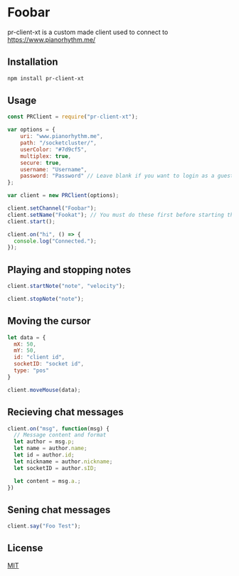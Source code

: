 
# Foobar

pr-client-xt is a custom made client used to connect to https://www.pianorhythm.me/
## Installation

```bash
npm install pr-client-xt
```

## Usage

```js
const PRClient = require("pr-client-xt");

var options = {
    uri: "www.pianorhythm.me",
    path: "/socketcluster/",
    userColor: "#7d9cf5",
    multiplex: true,
    secure: true,
    username: "Username",
    password: "Password" // Leave blank if you want to login as a guest
};

var client = new PRClient(options);

client.setChannel("Foobar");
client.setName("Fookat"); // You must do these first before starting the client
client.start();

client.on("hi", () => {
  console.log("Connected.");
});
```

## Playing and stopping notes
```js
client.startNote("note", "velocity");

client.stopNote("note");
```

## Moving the cursor
```js
let data = {
  mX: 50, 
  mY: 50, 
  id: "client id", 
  socketID: "socket id", 
  type: "pos"
}

client.moveMouse(data);
```

## Recieving chat messages
```js
client.on("msg", function(msg) {
  // Message content and format
  let author = msg.p;
  let name = author.name;
  let id = author.id;
  let nickname = author.nickname;
  let socketID = author.sID;

  let content = msg.a.;
})
```

## Sening chat messages
```js
client.say("Foo Test");
```

## License
[MIT](https://choosealicense.com/licenses/mit/)
